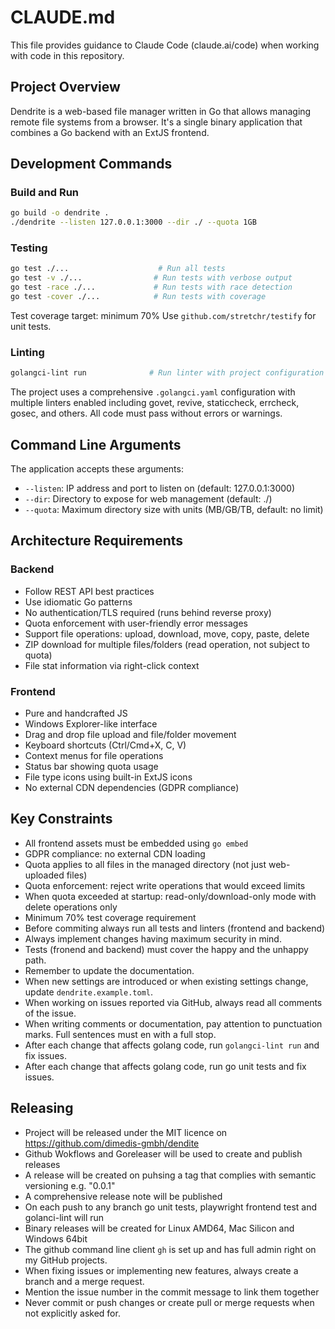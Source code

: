 # CLAUDE.md

This file provides guidance to Claude Code (claude.ai/code) when working with code in this repository.

## Project Overview

Dendrite is a web-based file manager written in Go that allows managing remote file systems from a browser. It's a single binary application that combines a Go backend with an ExtJS frontend.

## Development Commands

### Build and Run
```bash
go build -o dendrite .
./dendrite --listen 127.0.0.1:3000 --dir ./ --quota 1GB
```

### Testing
```bash
go test ./...                    # Run all tests
go test -v ./...                # Run tests with verbose output
go test -race ./...             # Run tests with race detection
go test -cover ./...            # Run tests with coverage
```

Test coverage target: minimum 70%
Use `github.com/stretchr/testify` for unit tests.

### Linting
```bash
golangci-lint run              # Run linter with project configuration
```

The project uses a comprehensive `.golangci.yaml` configuration with multiple linters enabled including govet, revive, staticcheck, errcheck, gosec, and others. All code must pass without errors or warnings.

## Command Line Arguments

The application accepts these arguments:
- `--listen`: IP address and port to listen on (default: 127.0.0.1:3000)
- `--dir`: Directory to expose for web management (default: ./)
- `--quota`: Maximum directory size with units (MB/GB/TB, default: no limit)

## Architecture Requirements

### Backend
- Follow REST API best practices
- Use idiomatic Go patterns
- No authentication/TLS required (runs behind reverse proxy)
- Quota enforcement with user-friendly error messages
- Support file operations: upload, download, move, copy, paste, delete
- ZIP download for multiple files/folders (read operation, not subject to quota)
- File stat information via right-click context

### Frontend
- Pure and handcrafted JS
- Windows Explorer-like interface
- Drag and drop file upload and file/folder movement
- Keyboard shortcuts (Ctrl/Cmd+X, C, V)
- Context menus for file operations
- Status bar showing quota usage
- File type icons using built-in ExtJS icons
- No external CDN dependencies (GDPR compliance)

## Key Constraints

- All frontend assets must be embedded using `go embed`
- GDPR compliance: no external CDN loading
- Quota applies to all files in the managed directory (not just web-uploaded files)
- Quota enforcement: reject write operations that would exceed limits
- When quota exceeded at startup: read-only/download-only mode with delete operations only
- Minimum 70% test coverage requirement
- Before commiting always run all tests and linters (frontend and backend)
- Always implement changes having maximum security in mind.
- Tests (fronend and backend) must cover the happy and the unhappy path.
- Remember to update the documentation.
- When new settings are introduced or when existing settings change, update `dendrite.example.toml`.
- When working on issues reported via GitHub, always read all comments of the issue.
- When writing comments or documentation, pay attention to punctuation marks. Full sentences must en with a full stop.
- After each change that affects golang code, run `golangci-lint run` and fix issues.
- After each change that affects golang code, run go unit tests and fix issues.

## Releasing

- Project will be released under the MIT licence on https://github.com/dimedis-gmbh/dendite
- Github Wokflows and Goreleaser will be used to create and publish releases
- A release will be created on puhsing a tag that complies with semantic versioning e.g. "0.0.1"
- A comprehensive release note will be published
- On each push to any branch go unit tests, playwright frontend test and golanci-lint will run
- Binary releases will be created for Linux AMD64, Mac Silicon and Windows 64bit
- The github command line client `gh` is set up and has full admin right on my GitHub projects.
- When fixing issues or implementing new features, always create a branch and a merge request.
- Mention the issue number in the commit message to link them together
- Never commit or push changes or create pull or merge requests when not explicitly asked for.
 